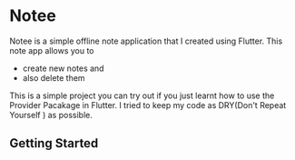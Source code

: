 # Notee

Notee is a simple offline note application that I created using Flutter. This note app allows you to 
- create new notes and 
- also delete them

This is a simple project you can try out if you just learnt how to use the Provider Pacakage in Flutter. I tried to keep my code as DRY(Don't Repeat Yourself ) as possible. 
## Getting Started
